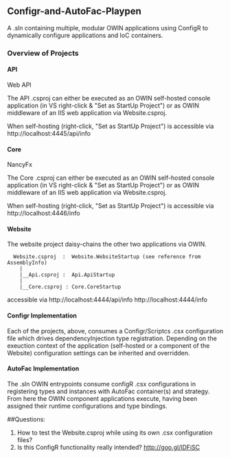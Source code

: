 ## Configr-and-AutoFac-Playpen

A .sln containing multiple, modular OWIN applications using ConfigR to dynamically configure applications and IoC containers.

### Overview of Projects
#### API
  Web API 
  
  The API .csproj can either be executed as an OWIN self-hosted console application (in VS right-click & "Set as StartUp Project") or
  as OWIN middleware of an IIS web application via Website.csproj.
  
  When self-hosting (right-click, "Set as StartUp Project") is accessible via http://localhost:4445/api/info

#### Core
  NancyFx
  
  The Core .csproj can either be executed as an OWIN self-hosted console application (in VS right-click & "Set as StartUp Project") or
  as OWIN middleware of an IIS web application via Website.csproj.
  
  When self-hosting (right-click, "Set as StartUp Project") is accessible via http://localhost:4446/info

#### Website
  The website project daisy-chains the other two applications via OWIN.
  
      Website.csproj  :  Website.WebsiteStartup (see reference from AssemblyInfo)
        | 
        |__Api.csproj :  Api.ApiStartup 
        | 
        |__Core.csproj : Core.CoreStartup
        
  accessible via http://localhost:4444/api/info
                 http://localhost:4444/info
               
#### Configr Implementation
  Each of the projects, above, consumes a Configr/Scriptcs .csx configuration file which drives dependencyInjection type registration. Depending on the exeuction context of the application (self-hosted or a component of the Website) configuration settings can be inherited and overridden.
  
#### AutoFac Implementation
The .sln OWIN entrypoints consume configR .csx configurations in registering types and instances with AutoFac container(s) and strategy. From here the OWIN component applications execute, having been assigned their runtime configurations and type bindings.

            
##Questions: 
1. How to test the Website.csproj while using its own .csx configuration files?
2. Is this ConfigR functionality really intended? http://goo.gl/lDFiSC
           
           

